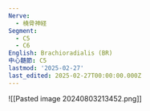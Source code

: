```yaml
---
Nerve:
  - 橈骨神経
Segment:
  - C5
  - C6
English: Brachioradialis (BR)
中心髄節: C5
lastmod: '2025-02-27'
last_edited: 2025-02-27T00:00:00.000Z
---
```


![[Pasted image 20240803213452.png]]
